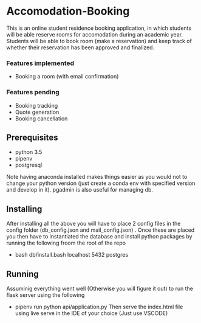 # Accomodation-Booking

This is an online student residence booking application, in which students will be able reserve rooms for accomodation during an academic year. Students will be able to book room (make a reservation) and keep track of whether their reservation has been approved and finalized.

### Features implemented
- Booking a room (with email confirmation)

### Features pending
- Booking tracking
- Quote generation
- Booking cancellation



## Prerequisites
- python 3.5
- pipenv
- postgresql

Note having anaconda installed makes things easier as you would not to change your python version (just create a conda env with specified version and develop in it).
pgadmin is also useful for managing db.

## Installing
After installing all the above you will have to place 2 config files in the config folder (db_config.json and mail_config.json) . Once these are placed you then have
to instantiated the database and install python packages by running the following froom the root of the repo

 - bash db/install.bash localhost 5432 postgres

## Running
Assuminig everything went well (Otherwise you will figure it out) to run the flask server using the following
 - pipenv run python api/application.py 
Then serve the index.html file using live serve in the IDE of your choice (Just use VSCODE)
